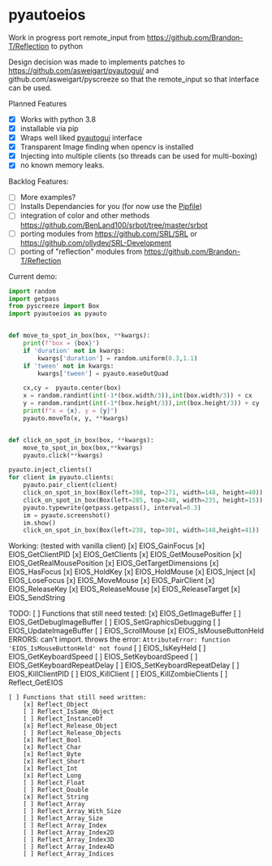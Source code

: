 # pyautoeios

Work in progress port remote_input from https://github.com/Brandon-T/Reflection to python

Design decision was made to implements patches to https://github.com/asweigart/pyautogui/ and github.com/asweigart/pyscreeze so
that the remote_input so that interface can be used.



Planned Features
  - [x] Works with python 3.8
  - [x] installable via pip
  - [x] Wraps well liked [pyautogui](https://github.com/asweigart/pyautogui/) interface
  - [x] Transparent Image finding when opencv is installed
  - [x] Injecting into multiple clients (so threads can be used for multi-boxing)
  - [x] no known memory leaks.

Backlog Features:
  - [ ] More examples?
  - [ ] Installs Dependancies for you (for now use the [Pipfile](/Pipfile))
  - [ ] integration of color and other methods https://github.com/BenLand100/srbot/tree/master/srbot
  - [ ] porting modules from https://github.com/SRL/SRL or https://github.com/ollydev/SRL-Development
  - [ ] porting of "reflection" modules from https://github.com/Brandon-T/Reflection

Current demo:

```python
import random
import getpass
from pyscreeze import Box
import pyautoeios as pyauto


def move_to_spot_in_box(box, **kwargs):
    print(f"box = {box}")
    if 'duration' not in kwargs:
        kwargs['duration'] = random.uniform(0.3,1.1)
    if 'tween' not in kwargs:
        kwargs['tween'] = pyauto.easeOutQuad

    cx,cy =  pyauto.center(box)
    x = random.randint(int(-1*(box.width/3)),int(box.width/3)) + cx
    y = random.randint(int(-1*(box.height/3)),int(box.height/3)) + cy
    print(f"x = {x}, y = {y}")
    pyauto.moveTo(x, y, **kwargs)


def click_on_spot_in_box(box, **kwargs):
    move_to_spot_in_box(box,**kwargs)
    pyauto.click(**kwargs)

pyauto.inject_clients()
for client in pyauto.clients:
    pyauto.pair_client(client)
    click_on_spot_in_box(Box(left=398, top=271, width=148, height=40))
    click_on_spot_in_box(Box(left=285, top=248, width=235, height=15))
    pyauto.typewrite(getpass.getpass(), interval=0.3)
    im = pyauto.screenshot()
    im.show()
    click_on_spot_in_box(Box(left=238, top=301, width=148,height=41))
```





Working: (tested with vanilla client)
    [x] EIOS_GainFocus
    [x] EIOS_GetClientPID
    [x] EIOS_GetClients
    [x] EIOS_GetMousePosition
    [x] EIOS_GetRealMousePosition
    [x] EIOS_GetTargetDimensions
    [x] EIOS_HasFocus
    [x] EIOS_HoldKey
    [x] EIOS_HoldMouse
    [x] EIOS_Inject
    [x] EIOS_LoseFocus
    [x] EIOS_MoveMouse
    [x] EIOS_PairClient
    [x] EIOS_ReleaseKey
    [x] EIOS_ReleaseMouse
    [x] EIOS_ReleaseTarget
    [x] EIOS_SendString

TODO:
    [ ] Functions that still need tested:
        [x] EIOS_GetImageBuffer
        [ ] EIOS_GetDebugImageBuffer
        [ ] EIOS_SetGraphicsDebugging
        [ ] EIOS_UpdateImageBuffer
        [ ] EIOS_ScrollMouse
        [x] EIOS_IsMouseButtonHeld
            ERRORS: can't import. throws the error:
            `AttributeError: function 'EIOS_IsMouseButtonHeld' not found`
        [ ] EIOS_IsKeyHeld
        [ ] EIOS_GetKeyboardSpeed
        [ ] EIOS_SetKeyboardSpeed
        [ ] EIOS_GetKeyboardRepeatDelay
        [ ] EIOS_SetKeyboardRepeatDelay
        [ ] EIOS_KillClientPID
        [ ] EIOS_KillClient
        [ ] EIOS_KillZombieClients
        [ ] Reflect_GetEIOS

    [ ] Functions that still need written:
        [x] Reflect_Object
        [ ] Reflect_IsSame_Object
        [ ] Reflect_InstanceOf
        [x] Reflect_Release_Object
        [ ] Reflect_Release_Objects
        [x] Reflect_Bool
        [x] Reflect_Char
        [x] Reflect_Byte
        [x] Reflect_Short
        [x] Reflect_Int
        [x] Reflect_Long
        [ ] Reflect_Float
        [ ] Reflect_Double
        [x] Reflect_String
        [ ] Reflect_Array
        [ ] Reflect_Array_With_Size
        [ ] Reflect_Array_Size
        [ ] Reflect_Array_Index
        [ ] Reflect_Array_Index2D
        [ ] Reflect_Array_Index3D
        [ ] Reflect_Array_Index4D
        [ ] Reflect_Array_Indices

